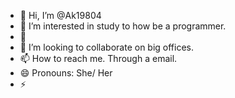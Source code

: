 - 👋 Hi, I’m @Ak19804
- 👀 I’m interested in study to how be a programmer. 
- 🌱 
- 💞️ I’m looking to collaborate on big offices. 
- 📫 How to reach me. Through a email. 
- 😄 Pronouns: She/ Her 
- ⚡ 
